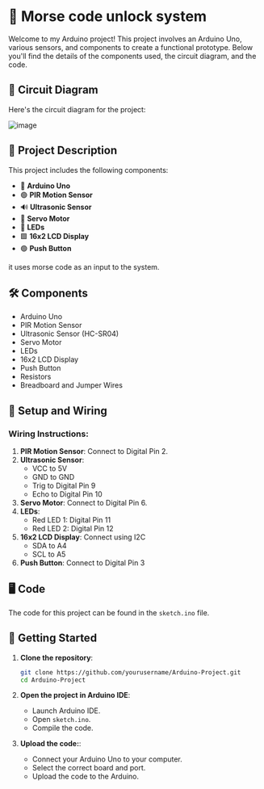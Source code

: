 # 🚀 Morse code unlock system
Welcome to my Arduino project! This project involves an Arduino Uno, various sensors, and components to create a functional prototype. Below you'll find the details of the components used, the circuit diagram, and the code.

## 📸 Circuit Diagram
Here's the circuit diagram for the project:

![image](https://github.com/user-attachments/assets/745f7041-0755-48ec-bfe5-9dd10e6431c1)


## 📜 Project Description

This project includes the following components:
- 🔋 **Arduino Uno**
- 🟢 **PIR Motion Sensor**
- 🔊 **Ultrasonic Sensor**
- 🔄 **Servo Motor**
- 🔴 **LEDs**
- 🟩 **16x2 LCD Display**
- 🟢 **Push Button**

it uses morse code as an input to the system.

## 🛠️ Components

- Arduino Uno
- PIR Motion Sensor
- Ultrasonic Sensor (HC-SR04)
- Servo Motor
- LEDs
- 16x2 LCD Display
- Push Button
- Resistors
- Breadboard and Jumper Wires

## 🔧 Setup and Wiring

### Wiring Instructions:
1. **PIR Motion Sensor**: Connect to Digital Pin 2.
2. **Ultrasonic Sensor**:
   - VCC to 5V
   - GND to GND
   - Trig to Digital Pin 9
   - Echo to Digital Pin 10
3. **Servo Motor**: Connect to Digital Pin 6.
4. **LEDs**:
   - Red LED 1: Digital Pin 11
   - Red LED 2: Digital Pin 12
5. **16x2 LCD Display**: Connect using I2C
   - SDA to A4
   - SCL to A5
6. **Push Button**: Connect to Digital Pin 3

## 🖥️ Code

The code for this project can be found in the `sketch.ino` file.

## 🏁 Getting Started

1. **Clone the repository**:
   ```sh
   git clone https://github.com/yourusername/Arduino-Project.git
   cd Arduino-Project
   ```
   
2. **Open the project in Arduino IDE**:
   - Launch Arduino IDE.
   - Open `sketch.ino`.
   - Compile the code.
3. **Upload the code:**:
   - Connect your Arduino Uno to your computer.
   - Select the correct board and port.
   - Upload the code to the Arduino.
